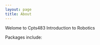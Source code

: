 ```yaml
---
layout: page
title: About
---
```


<p class="message">
Welome to Cpts483 Introduction to Robotics

</p>

Packages include:

